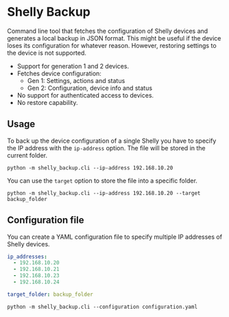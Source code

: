 # Shelly Backup

Command line tool that fetches the configuration of Shelly devices and generates a local backup in JSON format.
This might be useful if the device loses its configuration for whatever reason. However, restoring settings to the
device is not supported.

* Support for generation 1 and 2 devices.
* Fetches device configuration:
  * Gen 1: Settings, actions and status
  * Gen 2: Configuration, device info and status
* No support for authenticated access to devices.
* No restore capability.

## Usage

To back up the device configuration of a single Shelly you have to specify the IP address with the `ip-address` option.
The file will be stored in the current folder.
```commandline
python -m shelly_backup.cli --ip-address 192.168.10.20
```

You can use the `target` option to store the file into a specific folder.
```commandline
python -m shelly_backup.cli --ip-address 192.168.10.20 --target backup_folder
```

## Configuration file

You can create a YAML configuration file to specify multiple IP addresses of Shelly devices.

```yaml
ip_addresses:
  - 192.168.10.20
  - 192.168.10.21
  - 192.168.10.23
  - 192.168.10.24

target_folder: backup_folder
```

```commandline
python -m shelly_backup.cli --configuration configuration.yaml
```
